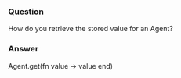 ### Question
How do you retrieve the stored value for an Agent?


### Answer
Agent.get(fn value -\> value end)


